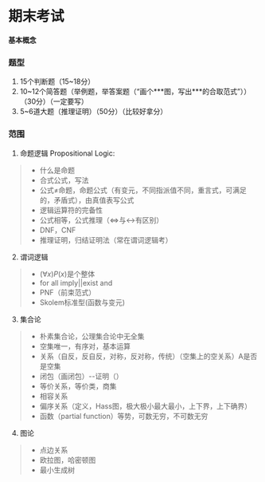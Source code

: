 # 期末考试

**基本概念**

### 题型

1. 15个判断题（15~18分）
2. 10~12个简答题（举例题，举答案题（“画个***图，写出\*\*\*的合取范式”））（30分）（一定要写）
3. 5~6道大题（推理证明）（50分）（比较好拿分）

### 范围

1. 命题逻辑 Propositional Logic:

> - 什么是命题
> - 合式公式，写法
> - 公式$\ne$命题，命题公式（有变元，不同指派值不同，重言式，可满足的，矛盾式），由真值表写公式
> - 逻辑运算符的完备性
> - 公式相等，公式推理（$\Leftrightarrow$与$\leftrightarrow$有区别）
> - DNF，CNF
> - 推理证明，归结证明法（常在谓词逻辑考）

2. 谓词逻辑

> - $(\forall x)P(x)$是个整体
> - for all imply||exist and
> - PNF（前束范式）
> - Skolem标准型(函数与变元)

3. 集合论

> - 朴素集合论，公理集合论中无全集
> - 空集唯一，有序对，基本运算
> - 关系（自反，反自反，对称，反对称，传统）（空集上的空关系）A是否是空集
> - 闭包（画闭包）--证明（）
> - 等价关系，等价类，商集
> - 相容关系
> - 偏序关系（定义，Hass图，极大极小最大最小，上下界，上下确界）
> - 函数（partial function）等势，可数无穷，不可数无穷

4. 图论

> - 点边关系
> - 欧拉图，哈密顿图
> - 最小生成树